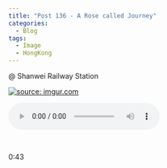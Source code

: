 ```yaml
---
title: "Post 136 - A Rose called Journey"
categories:
  - Blog
tags:
  - Image
  - HongKong
---
```


@ Shanwei Railway Station 

<a href="https://imgur.com/EJGX6ex"><img src="https://i.imgur.com/EJGX6ex.jpg" title="source: imgur.com" /></a>

<audio id="audios" controls="" height="100" width="100%" preload="auto" src="https://win-web-nf01-sycdn.kuwo.cn/a28c0232a0f0dc32fac03291d2d2d466/627bebb7/resource/n3/37/5/3263768396.mp3"></audio>

<br/>

0:43

<script src="https://utteranc.es/client.js"
        repo="serendipityinlife/serendipityinlife.github.io"
        issue-term="pathname"
        theme="github-light"
        crossorigin="anonymous"
        async>
</script>
